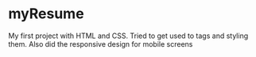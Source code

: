 # myResume
My first project with HTML and CSS. Tried to get used to tags and styling them. Also did the responsive design for mobile screens
